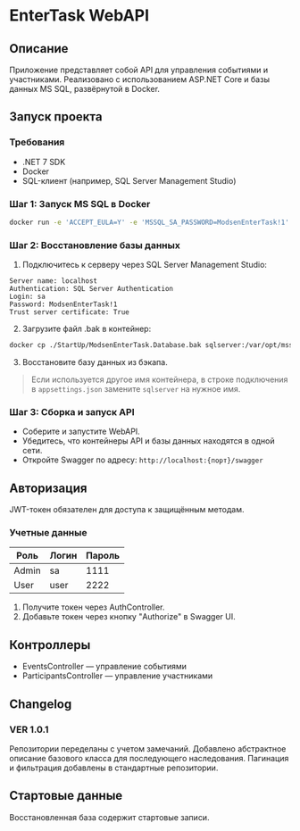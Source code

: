 # EnterTask WebAPI

## Описание

Приложение представляет собой API для управления событиями и участниками. Реализовано с использованием ASP.NET Core и базы данных MS SQL, развёрнутой в Docker.

## Запуск проекта

### Требования

- .NET 7 SDK
- Docker
- SQL-клиент (например, SQL Server Management Studio)

### Шаг 1: Запуск MS SQL в Docker

```bash
docker run -e 'ACCEPT_EULA=Y' -e 'MSSQL_SA_PASSWORD=ModsenEnterTask!1' -p 1433:1433 -d --name sqlserver mcr.microsoft.com/mssql/server:2022-latest
```

### Шаг 2: Восстановление базы данных

1. Подключитесь к серверу через SQL Server Management Studio:

```
Server name: localhost  
Authentication: SQL Server Authentication  
Login: sa  
Password: ModsenEnterTask!1  
Trust server certificate: True
```

2. Загрузите файл .bak в контейнер:

```bash
docker cp ./StartUp/ModsenEnterTask.Database.bak sqlserver:/var/opt/mssql/data
```

3. Восстановите базу данных из бэкапа.

> Если используется другое имя контейнера, в строке подключения в `appsettings.json` замените `sqlserver` на нужное имя.

### Шаг 3: Сборка и запуск API

- Соберите и запустите WebAPI.
- Убедитесь, что контейнеры API и базы данных находятся в одной сети.
- Откройте Swagger по адресу: `http://localhost:{порт}/swagger`

## Авторизация

JWT-токен обязателен для доступа к защищённым методам.

### Учетные данные

| Роль  | Логин | Пароль |
|-------|-------|--------|
| Admin | sa    | 1111   |
| User  | user  | 2222   |

1. Получите токен через AuthController.
2. Добавьте токен через кнопку "Authorize" в Swagger UI.

## Контроллеры

- EventsController — управление событиями
- ParticipantsController — управление участниками

## Changelog

### VER 1.0.1
Репозитории переделаны с учетом замечаний. Добавлено абстрактное описание базового класса для последующего наследования. Пагинация и фильтрация добавлены в стандартные репозитории.

## Стартовые данные

Восстановленная база содержит стартовые записи.